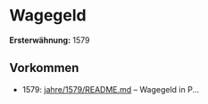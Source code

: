 # Wagegeld

**Ersterwähnung:** 1579

## Vorkommen
- 1579: [jahre/1579/README.md](../jahre/1579/README.md) – Wagegeld in P...

